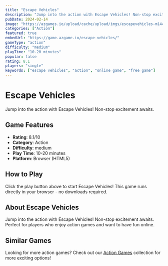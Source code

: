 ```yaml
---
title: "Escape Vehicles"
description: "Jump into the action with Escape Vehicles! Non-stop excitement awaits."
pubDate: 2024-02-14
image: "https://azgames.io/upload/cache/upload/imgs/escapevehicles-m144x144.webp"
categories: ["Action"]
featured: true
embedUrl: "https://game.azgame.io/escape-vehicles/"
gameType: "action"
difficulty: "medium"
playTime: "10-20 minutes"
popular: false
rating: 8.1
players: "single"
keywords: ["escape vehicles", "action", "online game", "free game"]
---
```


# Escape Vehicles

Jump into the action with Escape Vehicles! Non-stop excitement awaits.

## Game Features

- **Rating**: 8.1/10
- **Category**: Action
- **Difficulty**: medium
- **Play Time**: 10-20 minutes
- **Platform**: Browser (HTML5)

## How to Play

Click the play button above to start Escape Vehicles! This game runs directly in your browser - no downloads required.

## About Escape Vehicles

Jump into the action with Escape Vehicles! Non-stop excitement awaits. Perfect for players who enjoy action games and want to have fun online.

## Similar Games

Looking for more action games? Check out our [Action Games](/categories/action) collection for more exciting options!
